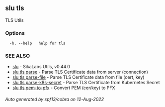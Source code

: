 ## slu tls

TLS Utils

### Options

```
  -h, --help   help for tls
```

### SEE ALSO

* [slu](slu.md)	 - SikaLabs Utils, v0.44.0
* [slu tls parse](slu_tls_parse.md)	 - Parse TLS Certificate data from server (connection)
* [slu tls parse-file](slu_tls_parse-file.md)	 - Parse TLS Certificate data from file (cert, key)
* [slu tls parse-k8s-secret](slu_tls_parse-k8s-secret.md)	 - Parse TLS Certificate from Kubernetes Secret
* [slu tls pem-to-pfx](slu_tls_pem-to-pfx.md)	 - Convert PEM (cer/key) to PFX

###### Auto generated by spf13/cobra on 12-Aug-2022
